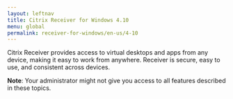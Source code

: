 ```yaml
---
layout: leftnav
title: Citrix Receiver for Windows 4.10
menu: global
permalink: receiver-for-windows/en-us/4-10
---
```


Citrix Receiver provides access to virtual desktops and apps from any device, making it easy to work from anywhere. Receiver is secure, easy to use, and consistent across devices.

**Note**: Your administrator might not give you access to all features described in these topics.